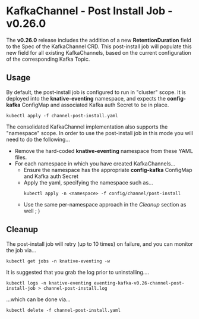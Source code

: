 # KafkaChannel - Post Install Job - v0.26.0

The **v0.26.0** release includes the addition of a new **RetentionDuration**
field to the Spec of the KafkaChannel CRD. This post-install job will populate
this new field for all existing KafkaChannels, based on the current
configuration of the corresponding Kafka Topic.

## Usage

By default, the post-install job is configured to run in "cluster" scope. It is
deployed into the **knative-eventing** namespace, and expects the
**config-kafka** ConfigMap and associated Kafka auth Secret to be in place.

```shell
kubectl apply -f channel-post-install.yaml
```

The consolidated KafkaChannel implementation also supports the "namespace"
scope. In order to use the post-install job in this mode you will need to do the
following...

- Remove the hard-coded **knative-eventing** namespace from these YAML files.
- For each namespace in which you have created KafkaChannels...
    - Ensure the namespace has the appropriate **config-kafka** ConfigMap and
      Kafka auth Secret
    - Apply the yaml, specifying the namespace such as...
      ```shell
      kubectl apply -n <namespace> -f config/channel/post-install
      ```
    - Use the same per-namespace approach in the _Cleanup_ section as well ; )

## Cleanup

The post-install job will retry (up to 10 times) on failure, and you can monitor
the job via...

```shell
kubectl get jobs -n knative-eventing -w
```

It is suggested that you grab the log prior to uninstalling....

```shell
kubectl logs -n knative-eventing eventing-kafka-v0.26-channel-post-install-job > channel-post-install.log
```

...which can be done via...

```shell
kubectl delete -f channel-post-install.yaml
```
